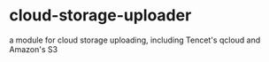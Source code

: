 # cloud-storage-uploader
a module for cloud storage uploading, including Tencet's qcloud and Amazon's S3
